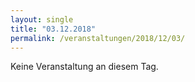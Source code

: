 ```yaml
---
layout: single
title: "03.12.2018"
permalink: /veranstaltungen/2018/12/03/
---
```


Keine Veranstaltung an diesem Tag.
